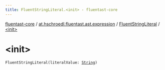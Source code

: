 ```yaml
---
title: FluentStringLiteral.<init> - fluentast-core
---
```


[fluentast-core](../../index.html) / [at.hschroedl.fluentast.ast.expression](../index.html) / [FluentStringLiteral](index.html) / [&lt;init&gt;](.)

# &lt;init&gt;

`FluentStringLiteral(literalValue: `[`String`](https://kotlinlang.org/api/latest/jvm/stdlib/kotlin/-string/index.html)`)`